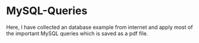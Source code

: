 # MySQL-Queries
Here, I have collected an database example from internet and apply most of the important MySQL queries which is saved as a pdf file.
